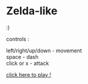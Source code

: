 # Zelda-like

:)

controls :

left/right/up/down - movement\
space - dash\
click or x - attack

[click here to play !](https://nytouu.github.io/ZELDA_LIKE/)
